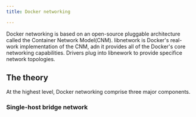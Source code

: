 ```yaml
---
title: Docker networking

---
```






Docker networking is based on an open-source pluggable architecture called the Container Network Model(CNM). libnetwork is Docker's real-work implementation of the CNM, adn it provides all of the Docker's core networking capabilities. Drivers plug into libnework to provide specifice network topologies.







## The theory

At the highest level, Docker networking comprise three major components.



### Single-host bridge network

